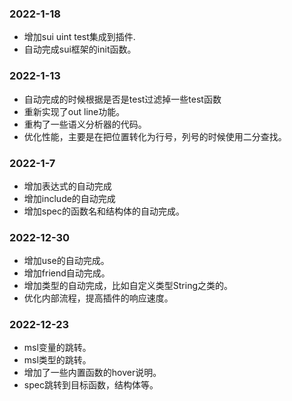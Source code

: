 ### 2022-1-18 
* 增加sui uint test集成到插件.
* 自动完成sui框架的init函数。

### 2022-1-13
* 自动完成的时候根据是否是test过滤掉一些test函数
* 重新实现了out line功能。
* 重构了一些语义分析器的代码。
* 优化性能，主要是在把位置转化为行号，列号的时候使用二分查找。

### 2022-1-7
* 增加表达式的自动完成
* 增加include的自动完成
* 增加spec的函数名和结构体的自动完成。

### 2022-12-30
* 增加use的自动完成。
* 增加friend自动完成。
* 增加类型的自动完成，比如自定义类型String之类的。
* 优化内部流程，提高插件的响应速度。

### 2022-12-23
* msl变量的跳转。
* msl类型的跳转。
* 增加了一些内置函数的hover说明。
* spec跳转到目标函数，结构体等。
